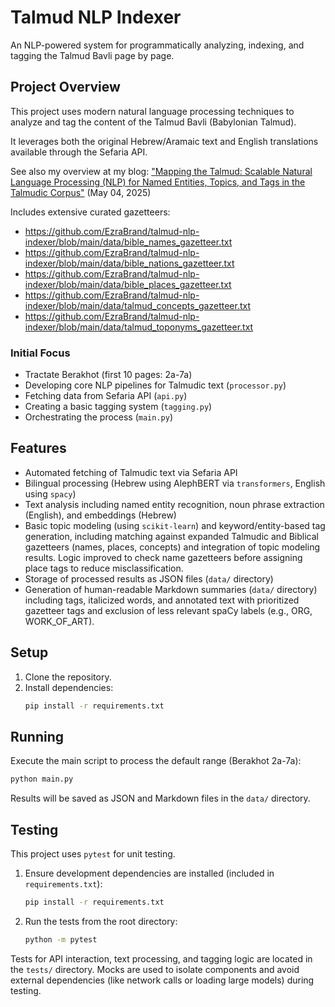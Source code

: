 # Talmud NLP Indexer

An NLP-powered system for programmatically analyzing, indexing, and tagging the Talmud Bavli page by page.

## Project Overview

This project uses modern natural language processing techniques to analyze and tag the content of the Talmud Bavli (Babylonian Talmud). 

It leverages both the original Hebrew/Aramaic text and English translations available through the Sefaria API.

See also my overview at my blog: 
["Mapping the Talmud: Scalable Natural Language Processing (NLP) for Named Entities, Topics, and Tags in the Talmudic Corpus"](https://www.ezrabrand.com/p/mapping-the-talmud-scalable-natural) (May 04, 2025)

Includes extensive curated gazetteers: 

* https://github.com/EzraBrand/talmud-nlp-indexer/blob/main/data/bible_names_gazetteer.txt
* https://github.com/EzraBrand/talmud-nlp-indexer/blob/main/data/bible_nations_gazetteer.txt
* https://github.com/EzraBrand/talmud-nlp-indexer/blob/main/data/bible_places_gazetteer.txt
* https://github.com/EzraBrand/talmud-nlp-indexer/blob/main/data/talmud_concepts_gazetteer.txt
* https://github.com/EzraBrand/talmud-nlp-indexer/blob/main/data/talmud_toponyms_gazetteer.txt

### Initial Focus
- Tractate Berakhot (first 10 pages: 2a-7a)
- Developing core NLP pipelines for Talmudic text (`processor.py`)
- Fetching data from Sefaria API (`api.py`)
- Creating a basic tagging system (`tagging.py`)
- Orchestrating the process (`main.py`)

## Features

- Automated fetching of Talmudic text via Sefaria API
- Bilingual processing (Hebrew using AlephBERT via `transformers`, English using `spacy`)
- Text analysis including named entity recognition, noun phrase extraction (English), and embeddings (Hebrew)
- Basic topic modeling (using `scikit-learn`) and keyword/entity-based tag generation, including matching against expanded Talmudic and Biblical gazetteers (names, places, concepts) and integration of topic modeling results. Logic improved to check name gazetteers before assigning place tags to reduce misclassification.
- Storage of processed results as JSON files (`data/` directory)
- Generation of human-readable Markdown summaries (`data/` directory) including tags, italicized words, and annotated text with prioritized gazetteer tags and exclusion of less relevant spaCy labels (e.g., ORG, WORK_OF_ART).

## Setup

1.  Clone the repository.
2.  Install dependencies:
    ```bash
    pip install -r requirements.txt
    ```

## Running

Execute the main script to process the default range (Berakhot 2a-7a):

```bash
python main.py
```

Results will be saved as JSON and Markdown files in the `data/` directory.

## Testing

This project uses `pytest` for unit testing.

1.  Ensure development dependencies are installed (included in `requirements.txt`):
    ```bash
    pip install -r requirements.txt 
    ```
2.  Run the tests from the root directory:
    ```bash
    python -m pytest
    ```

Tests for API interaction, text processing, and tagging logic are located in the `tests/` directory. Mocks are used to isolate components and avoid external dependencies (like network calls or loading large models) during testing.
